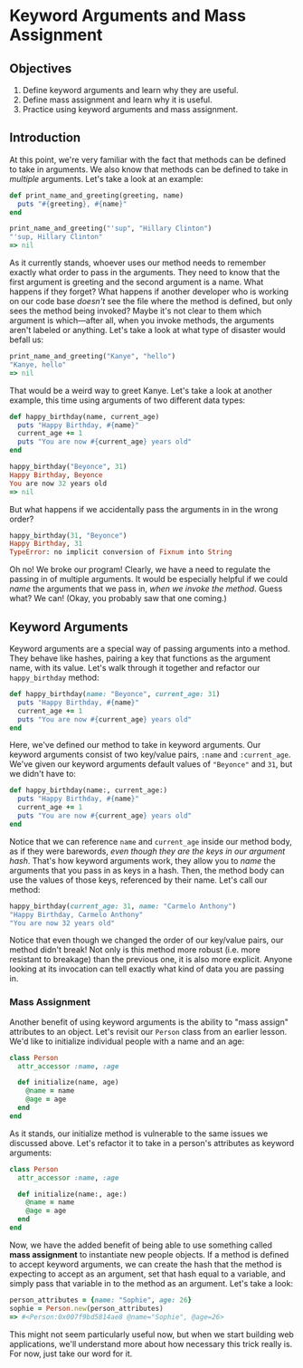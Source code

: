 # Keyword Arguments and Mass Assignment

## Objectives

1. Define keyword arguments and learn why they are useful.
2. Define mass assignment and learn why it is useful.
3. Practice using keyword arguments and mass assignment.

## Introduction

At this point, we're very familiar with the fact that methods can be defined to
take in arguments. We also know that methods can be defined to take in
*multiple* arguments. Let's take a look at an example:

```ruby
def print_name_and_greeting(greeting, name)
  puts "#{greeting}, #{name}"
end

print_name_and_greeting("'sup", "Hillary Clinton")
"'sup, Hillary Clinton"
=> nil
```

As it currently stands, whoever uses our method needs to remember exactly what
order to pass in the arguments. They need to know that the first argument is
greeting and the second argument is a name. What happens if they forget? What
happens if another developer who is working on our code base *doesn't* see the
file where the method is defined, but only sees the method being invoked? Maybe
it's not clear to them which argument is which––after all, when you invoke
methods, the arguments aren't labeled or anything. Let's take a look at what
type of disaster would befall us:

```ruby
print_name_and_greeting("Kanye", "hello")
"Kanye, hello"
=> nil
```

That would be a weird way to greet Kanye. Let's take a look at another example,
this time using arguments of two different data types:

```ruby
def happy_birthday(name, current_age)
  puts "Happy Birthday, #{name}"
  current_age += 1
  puts "You are now #{current_age} years old"
end

happy_birthday("Beyonce", 31)
Happy Birthday, Beyonce
You are now 32 years old
=> nil
```

But what happens if we accidentally pass the arguments in in the wrong order?

```ruby
happy_birthday(31, "Beyonce")
Happy Birthday, 31
TypeError: no implicit conversion of Fixnum into String
```

Oh no! We broke our program! Clearly, we have a need to regulate the passing in
of multiple arguments. It would be especially helpful if we could *name* the
arguments that we pass in, *when we invoke the method*. Guess what? We can!
(Okay, you probably saw that one coming.)

## Keyword Arguments

Keyword arguments are a special way of passing arguments into a method. They
behave like hashes, pairing a key that functions as the argument name, with its
value. Let's walk through it together and refactor our `happy_birthday` method:

```ruby
def happy_birthday(name: "Beyonce", current_age: 31)
  puts "Happy Birthday, #{name}"
  current_age += 1
  puts "You are now #{current_age} years old"
end
```

Here, we've defined our method to take in keyword arguments. Our keyword
arguments consist of two key/value pairs, `:name` and `:current_age`. We've
given our keyword arguments default values of `"Beyonce"` and `31`, but we
didn't have to:

```ruby
def happy_birthday(name:, current_age:)
  puts "Happy Birthday, #{name}"
  current_age += 1
  puts "You are now #{current_age} years old"
end
```

Notice that we can reference `name` and `current_age` inside our method body, as
if they were barewords, *even though they are the keys in our argument hash*.
That's how keyword arguments work, they allow you to *name* the arguments that
you pass in as keys in a hash. Then, the method body can use the values of those
keys, referenced by their name. Let's call our method:

```ruby
happy_birthday(current_age: 31, name: "Carmelo Anthony")
"Happy Birthday, Carmelo Anthony"
"You are now 32 years old"
```

Notice that even though we changed the order of our key/value pairs, our method
didn't break! Not only is this method more robust (i.e. more resistant to
breakage) than the previous one, it is also more explicit. Anyone looking at its
invocation can tell exactly what kind of data you are passing in.

### Mass Assignment

Another benefit of using keyword arguments is the ability to "mass assign"
attributes to an object. Let's revisit our `Person` class from an earlier
lesson. We'd like to initialize individual people with a name and an age:

```ruby
class Person
  attr_accessor :name, :age

  def initialize(name, age)
    @name = name
    @age = age
  end
end
```

As it stands, our initialize method is vulnerable to the same issues we
discussed above. Let's refactor it to take in a person's attributes as keyword
arguments:

```ruby
class Person
  attr_accessor :name, :age

  def initialize(name:, age:)
    @name = name
    @age = age
  end
end
```

Now, we have the added benefit of being able to use something called **mass
assignment** to instantiate new people objects. If a method is defined to accept
keyword arguments, we can create the hash that the method is expecting to accept
as an argument, set that hash equal to a variable, and simply pass that variable
in to the method as an argument. Let's take a look:

```ruby
person_attributes = {name: "Sophie", age: 26}
sophie = Person.new(person_attributes)
=> #<Person:0x007f9bd5814ae8 @name="Sophie", @age=26>
```

This might not seem particularly useful now, but when we start building web
applications, we'll understand more about how necessary this trick really is.
For now, just take our word for it.
